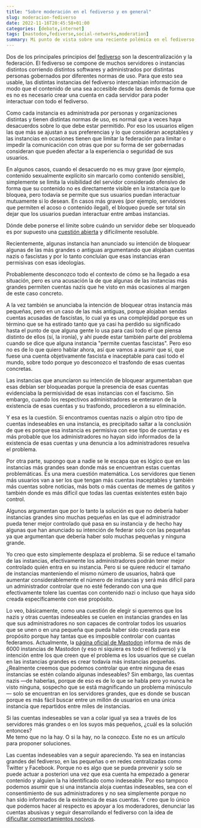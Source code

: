 ```yaml
---
title: "Sobre moderación en el fediverso y en general"
slug: moderacion-fediverso
date: 2022-11-16T20:45:58+01:00
categories: [debate,internet]
tags: [mastodon,fediverse,social-networks,moderation]
summary: Mi punto de vista sobre una reciente polémica en el fediverso sobre interrumpir la federación con instancias que inconscientemente alojan cuentas inaceptables.
---
```

Dos de los principales principios del [fediverso](https://es.wikipedia.org/wiki/Fediverso) son la descentralización y la federación. El fediverso se compone de muchos servidores o instancias distintos corriendo distintos softwares y administrados por distintas personas gobernados por diferentes normas de uso. Para que esto sea usable, las distintas instancias del fediverso intercambian información de modo que el contenido de una sea accesible desde las demás de forma que es no es necesario crear una cuenta en cada servidor para poder interactuar con todo el fediverso.

Como cada instancia es administrada por personas y organizaciones distintas y tienen distintas normas de uso, es normal que a veces haya desacuerdos sobre lo que debe estar permitido. Por eso los usuarios eligen las que más se ajustan a sus preferencias y lo que consideran aceptables y las instancias en ocasiones tienen que limitar la federación para limitar o impedir la comunicación con otras que por su forma de ser gobernadas consideran que pueden afectar a la experiencia o seguridad de sus usuarios.

En algunos casos, cuando el desacuerdo no es muy grave (por ejemplo, contenido sexualmente explícito sin marcarlo como contenido sensible), simplemente se limita la visibilidad del servidor considerado ofensivo de forma que su contenido no es directamente visible en la instancia que lo bloquea, pero todavía se permite que sus usuarios puedan interactuar mutuamente si lo desean. En casos más graves (por ejemplo, servidores que permiten el acoso o contenido ilegal), el bloqueo puede ser total sin dejar que los usuarios puedan interactuar entre ambas instancias.

Dónde debe ponerse el límite sobre cuándo un servidor debe ser bloqueado es por supuesto una [cuestión abierta](https://www.thebulwark.com/free-speech-ought-to-mean-more-than-mocking-trans-people/) y difícilmente resoluble.

Recientemente, algunas instancia han anunciado su intención de bloquear algunas de las más grandes o antiguas argumentando que alojaban cuentas nazis o fascistas y por lo tanto concluían que esas instancias eran permisivas con esas ideologías.

Probablemente desconozco todo el contexto de cómo se ha llegado a esa situación, pero es una acusación la de que algunas de las instancias más grandes permiten cuentas nazis que he visto en más ocasiones al margen de este caso concreto.

A la vez también se anunciaba la intención de bloquear otras instancia más pequeñas, pero en un caso de las más antiguas, porque alojaban sendas cuentas acusadas de fascistas, lo cual ya es una complejidad porque es un término que se ha estirado tanto que ya casi ha perdido su significado hasta el punto de que alguna gente lo usa para casi todo el que piensa distinto de ellos (sí, la ironía), y ahí puede estar también parte del problema cuando se dice que alguna instancia "permite cuentas fascistas". Pero eso no es de lo que quiero hablar ahora, así que vamos a asumir que sí, que fuese una cuenta objetivamente fascista e inaceptable para casi todo el mundo, sobre todo porque yo desconozco el trasfondo de esas cuentas concretas.

Las instancias que anunciaron su intención de bloquear argumentaban que esas debían ser bloqueadas porque la presencia de esas cuentas evidenciaba la permisividad de esas instancias con el fascismo. Sin embargo, cuando los respectivos administradores se enteraron de la existencia de esas cuentas y su trasfondo, procedieron a su eliminación.

Y esa es la cuestión. Si encontramos cuentas nazis o algún otro tipo de cuentas indeseables en una instancia, es precipitado saltar a la conclusión de que es porque esa instancia es permisiva con ese tipo de cuentas y es más probable que los administradores no hayan sido informados de la existencia de esas cuentas y una denuncia a los administradores resuelva el problema.

Por otra parte, supongo que a nadie se le escapa que es lógico que en las instancias más grandes sean donde más se encuentran estas cuentas problemáticas. Es una mera cuestión matemática. Los servidores que tienen más usuarios van a ser los que tengan más cuentas inaceptables y también más cuentas sobre noticias, más bots o más cuentas de memes de gatitos y también donde es más difícil que todas las cuentas existentes estén bajo control.

Algunos argumentan que por lo tanto la solución es que no debería haber instancias grandes sino muchas pequeñas en las que el administrador pueda tener mejor controlado qué pasa en su instancia y de hecho hay algunas que han anunciado su intención de federar solo con las pequeñas ya que argumentan que debería haber solo muchas pequeñas y ninguna grande.

Yo creo que esto simplemente desplaza el problema. Si se reduce el tamaño de las instancias, efectivamente los administradores podrán tener mejor controlado quién entra en su instancia. Pero si se quiere reducir el tamaño de instancias manteniendo el mismo número de usuarios, habrá que aumentar considerablemente el número de instancias y será más difícil para un administrador controlar que no esté federando con una que efectivamente tolere las cuentas con contenido nazi o incluso que haya sido creada específicamente con ese propósito.

Lo veo, básicamente, como una cuestión de elegir si queremos que los nazis y otras cuentas indeseables se cuelen en instancias grandes en las que sus administradores no son capaces de controlar todos los usuarios que se unen o en una pequeña que pueda haber sido creada para ese propósito porque hay tantas que es imposible controlar con cuantas federamos. Actualmente, la [página oficial de Mastodon](https://joinmastodon.org/servers) informa de más de 6000 instancias de Mastodon (y eso ni siquiera es todo el fediverso) y la intención entre los que creen que el problema es los usuarios que se cuelan en las instancias grandes es crear todavía más instancias pequeñas. ¿Realmente creemos que podemos controlar que entre ninguna de esas instancias se estén colando algunas indeseables? Sin embargo, las cuentas nazis —de haberlas, porque de eso es de lo que se habla pero yo nunca he visto ninguna, sospecho que se está magnificando un problema minúsculo— solo se encuentran en los servidores grandes, que es donde se buscan porque es más fácil buscar entre un millón de usuarios en una única instancia que repartidos entre miles de instancias.

Si las cuentas indeseables se van a colar igual ya sea a través de los servidores más grandes o en los suyos más pequeños, ¿cuál es la solución entonces?  
Me temo que no la hay. O si la hay, no la conozco. Este no es un artículo para proponer soluciones.

Las cuentas indeseables van a seguir apareciendo. Ya sea en instancias grandes del fediverso, en las pequeñas o en redes centralizadas como Twitter y Facebook. Porque no es algo que se pueda prevenir y solo se puede actuar a posteriori una vez que esa cuenta ha empezado a generar contenido y alguien la ha identificado como indeseable. Por eso tampoco podemos asumir que si una instancia aloja cuentas indeseables, sea con el consentimiento de sus administradores y no sea simplemente porque no han sido informados de la existencia de esas cuentas. Y creo que lo único que podemos hacer al respecto es apoyar a los moderadores, denunciar las cuentas abusivas y seguir desarrollando el fediverso con la idea de [dificultar comportamientos nocivos](https://scott.mn/2022/10/29/twitter_features_mastodon_is_better_without/).
